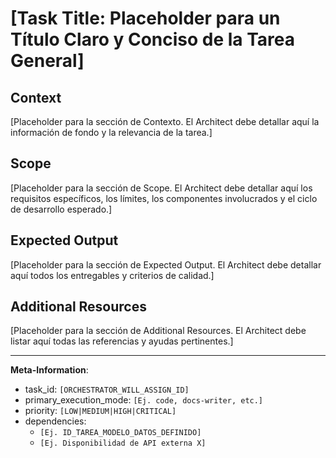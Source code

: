 # [Task Title: Placeholder para un Título Claro y Conciso de la Tarea General]

## Context
[Placeholder para la sección de Contexto. El Architect debe detallar aquí la información de fondo y la relevancia de la tarea.]

## Scope
[Placeholder para la sección de Scope. El Architect debe detallar aquí los requisitos específicos, los límites, los componentes involucrados y el ciclo de desarrollo esperado.]

## Expected Output
[Placeholder para la sección de Expected Output. El Architect debe detallar aquí todos los entregables y criterios de calidad.]

## Additional Resources
[Placeholder para la sección de Additional Resources. El Architect debe listar aquí todas las referencias y ayudas pertinentes.]

---

**Meta-Information**:
-   task_id: `[ORCHESTRATOR_WILL_ASSIGN_ID]`
-   primary_execution_mode: `[Ej. code, docs-writer, etc.]`
-   priority: `[LOW|MEDIUM|HIGH|CRITICAL]`
-   dependencies:
    -   `[Ej. ID_TAREA_MODELO_DATOS_DEFINIDO]`
    -   `[Ej. Disponibilidad de API externa X]`